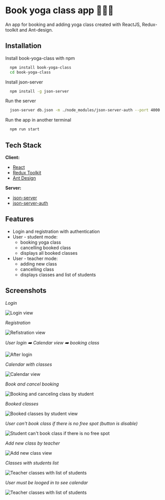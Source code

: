 # Book yoga class app 📅🧘‍♀️

An app for booking and adding yoga class created with ReactJS, Redux-toolkit and Ant-design.

## Installation

Install book-yoga-class with npm

```bash
  npm install book-yoga-class
  cd book-yoga-class
```

Install json-server

```bash
  npm install -g json-server
```

Run the server

```bash
  json-server db.json -m ./node_modules/json-server-auth --port 4000
```

Run the app in another terminal

```bash
  npm run start
```

## Tech Stack

**Client:**

- [React](https://reactjs.org/)
- [Redux Toolkit](https://redux-toolkit.js.org/)
- [Ant Design](https://ant.design/)

**Server:**

- [json-server](https://github.com/typicode/json-server)
- [json-server-auth](https://github.com/jeremyben/json-server-auth)

## Features

- Login and registration with authentication
- User - student mode:
  - booking yoga class
  - cancelling booked class
  - displays all booked classes
- User - teacher mode:
  - adding new class
  - cancelling class
  - displays classes and list of students

## Screenshots

*Login*

![Login view](img/Login-page.png)

*Registration*

![Refistration view](img/Registration-page.png)

*User login ➡️ Calendar view ➡️ booking class*

![After login](img/Login-to-calendar.gif)

*Calendar with classes*

![Calendar view](img/Calendar.png)

*Book and cancel booking*

![Booking and canceling class by student](img/Book-class-and-cancell.gif)

*Booked classes*

![Booked classes by student view](img/Student-classes.png)

*User can't book class if there is no free spot (button is disable)*

![Student can't book class if there is no free spot](img/Booked-class.png)

*Add new class by teacher*

![Add new class view](img/Add-new-class.png)

*Classes with students list*

![Teacher classes with list of students](img/List-of-students.gif)

*User must be looged in to see calendar*

![Teacher classes with list of students](img/Warning.png)